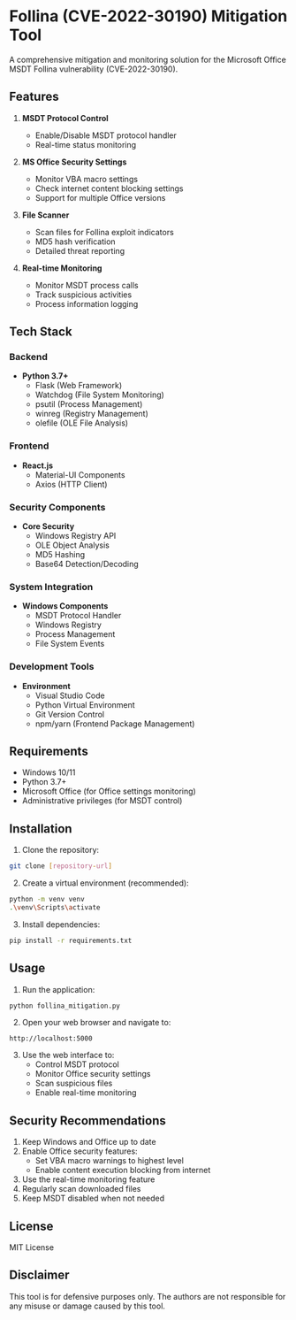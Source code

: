 # Follina (CVE-2022-30190) Mitigation Tool

A comprehensive mitigation and monitoring solution for the Microsoft Office MSDT Follina vulnerability (CVE-2022-30190).

## Features

1. **MSDT Protocol Control**
   - Enable/Disable MSDT protocol handler
   - Real-time status monitoring

2. **MS Office Security Settings**
   - Monitor VBA macro settings
   - Check internet content blocking settings
   - Support for multiple Office versions

3. **File Scanner**
   - Scan files for Follina exploit indicators
   - MD5 hash verification
   - Detailed threat reporting

4. **Real-time Monitoring**
   - Monitor MSDT process calls
   - Track suspicious activities
   - Process information logging

## Tech Stack

### Backend
- **Python 3.7+**
  - Flask (Web Framework)
  - Watchdog (File System Monitoring)
  - psutil (Process Management)
  - winreg (Registry Management)
  - olefile (OLE File Analysis)

### Frontend
- **React.js**
  - Material-UI Components
  - Axios (HTTP Client)
  

### Security Components
- **Core Security**
  - Windows Registry API
  - OLE Object Analysis
  - MD5 Hashing
  - Base64 Detection/Decoding

### System Integration
- **Windows Components**
  - MSDT Protocol Handler
  - Windows Registry
  - Process Management
  - File System Events

### Development Tools
- **Environment**
  - Visual Studio Code
  - Python Virtual Environment
  - Git Version Control
  - npm/yarn (Frontend Package Management)

## Requirements

- Windows 10/11
- Python 3.7+
- Microsoft Office (for Office settings monitoring)
- Administrative privileges (for MSDT control)

## Installation

1. Clone the repository:

```bash
git clone [repository-url]

```

2. Create a virtual environment (recommended):

```bash
python -m venv venv
.\venv\Scripts\activate
```

3. Install dependencies:

```bash
pip install -r requirements.txt
```

## Usage

1. Run the application:

```bash
python follina_mitigation.py
```

2. Open your web browser and navigate to:
```
http://localhost:5000
```

3. Use the web interface to:
   - Control MSDT protocol
   - Monitor Office security settings
   - Scan suspicious files
   - Enable real-time monitoring

## Security Recommendations

1. Keep Windows and Office up to date
2. Enable Office security features:
   - Set VBA macro warnings to highest level
   - Enable content execution blocking from internet
3. Use the real-time monitoring feature
4. Regularly scan downloaded files
5. Keep MSDT disabled when not needed


## License

MIT License

## Disclaimer

This tool is for defensive purposes only. The authors are not responsible for any misuse or damage caused by this tool. 
